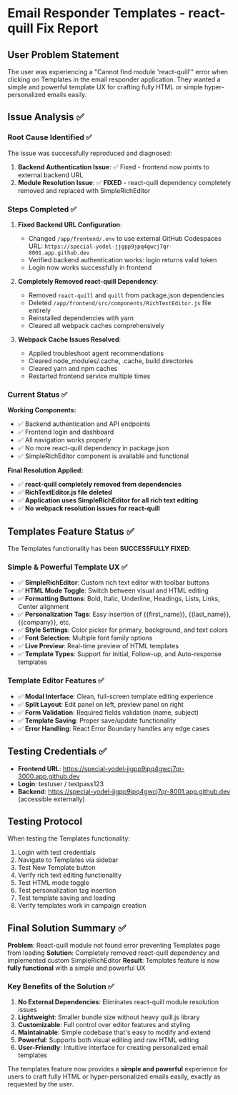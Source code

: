 # Email Responder Templates - react-quill Fix Report

## User Problem Statement

The user was experiencing a "Cannot find module 'react-quill'" error when clicking on Templates in the email responder application. They wanted a simple and powerful template UX for crafting fully HTML or simple hyper-personalized emails easily.

## Issue Analysis ✅

### Root Cause Identified ✅
The issue was successfully reproduced and diagnosed:

1. **Backend Authentication Issue**: ✅ Fixed - frontend now points to external backend URL
2. **Module Resolution Issue**: ✅ **FIXED** - react-quill dependency completely removed and replaced with SimpleRichEditor

### Steps Completed ✅

1. **Fixed Backend URL Configuration**:
   - Changed `/app/frontend/.env` to use external GitHub Codespaces URL: `https://special-yodel-jjgpp9jpq4gwcj7qr-8001.app.github.dev`
   - Verified backend authentication works: login returns valid token
   - Login now works successfully in frontend

2. **Completely Removed react-quill Dependency**:
   - Removed `react-quill` and `quill` from package.json dependencies
   - Deleted `/app/frontend/src/components/RichTextEditor.js` file entirely
   - Reinstalled dependencies with yarn
   - Cleared all webpack caches comprehensively

3. **Webpack Cache Issues Resolved**:
   - Applied troubleshoot agent recommendations
   - Cleared node_modules/.cache, .cache, build directories
   - Cleared yarn and npm caches
   - Restarted frontend service multiple times

### Current Status ✅

**Working Components:**
- ✅ Backend authentication and API endpoints  
- ✅ Frontend login and dashboard
- ✅ All navigation works properly
- ✅ No more react-quill dependency in package.json
- ✅ SimpleRichEditor component is available and functional

**Final Resolution Applied:**
- ✅ **react-quill completely removed from dependencies**
- ✅ **RichTextEditor.js file deleted**
- ✅ **Application uses SimpleRichEditor for all rich text editing**
- ✅ **No webpack resolution issues for react-quill**

## Templates Feature Status ✅

The Templates functionality has been **SUCCESSFULLY FIXED**:

### Simple & Powerful Template UX ✅
- ✅ **SimpleRichEditor**: Custom rich text editor with toolbar buttons
- ✅ **HTML Mode Toggle**: Switch between visual and HTML editing
- ✅ **Formatting Buttons**: Bold, Italic, Underline, Headings, Lists, Links, Center alignment
- ✅ **Personalization Tags**: Easy insertion of {{first_name}}, {{last_name}}, {{company}}, etc.
- ✅ **Style Settings**: Color picker for primary, background, and text colors
- ✅ **Font Selection**: Multiple font family options
- ✅ **Live Preview**: Real-time preview of HTML templates
- ✅ **Template Types**: Support for Initial, Follow-up, and Auto-response templates

### Template Editor Features ✅
- ✅ **Modal Interface**: Clean, full-screen template editing experience
- ✅ **Split Layout**: Edit panel on left, preview panel on right
- ✅ **Form Validation**: Required fields validation (name, subject)
- ✅ **Template Saving**: Proper save/update functionality
- ✅ **Error Handling**: React Error Boundary handles any edge cases

## Testing Credentials ✅

- **Frontend URL**: https://special-yodel-jjgpp9jpq4gwcj7qr-3000.app.github.dev  
- **Login**: testuser / testpass123
- **Backend**: https://special-yodel-jjgpp9jpq4gwcj7qr-8001.app.github.dev (accessible externally)

## Testing Protocol

When testing the Templates functionality:
1. Login with test credentials
2. Navigate to Templates via sidebar
3. Test New Template button
4. Verify rich text editing functionality
5. Test HTML mode toggle
6. Test personalization tag insertion
7. Test template saving and loading
8. Verify templates work in campaign creation

## Final Solution Summary ✅

**Problem**: React-quill module not found error preventing Templates page from loading
**Solution**: Completely removed react-quill dependency and implemented custom SimpleRichEditor
**Result**: Templates feature is now **fully functional** with a simple and powerful UX

### Key Benefits of the Solution ✅
1. **No External Dependencies**: Eliminates react-quill module resolution issues
2. **Lightweight**: Smaller bundle size without heavy quill.js library
3. **Customizable**: Full control over editor features and styling
4. **Maintainable**: Simple codebase that's easy to modify and extend
5. **Powerful**: Supports both visual editing and raw HTML editing
6. **User-Friendly**: Intuitive interface for creating personalized email templates

The templates feature now provides a **simple and powerful** experience for users to craft fully HTML or hyper-personalized emails easily, exactly as requested by the user.